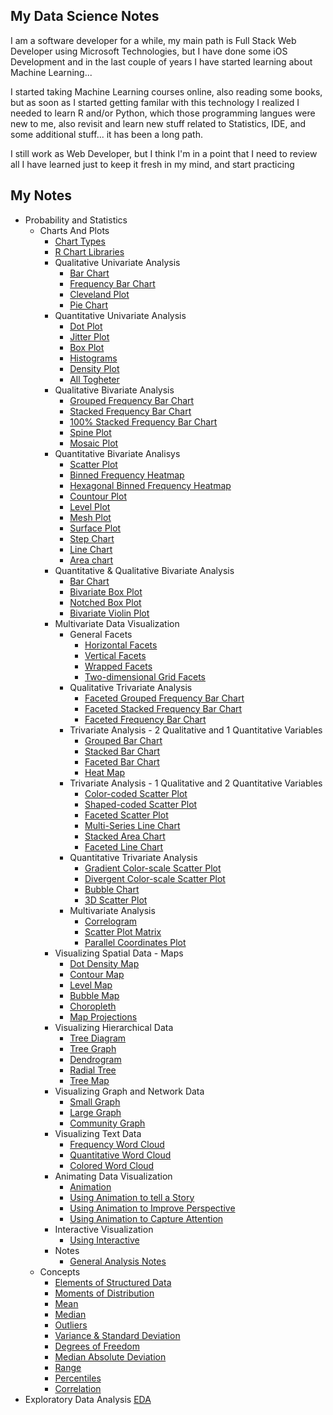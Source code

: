 ## My Data Science Notes

I am a software developer for a while, my main path is Full Stack Web Developer using Microsoft Technologies, but I have done some iOS Development and in the last couple of years I have started learning about Machine Learning...

I started taking Machine Learning courses online, also reading some books, but as soon as I started getting familar with this technology I realized I needed to learn R and/or Python, which those programming langues were new to me, also revisit and learn new stuff related to Statistics, IDE, and some additional stuff... it has been a long path.

I still work as Web Developer, but I think I'm in a point that I need to review all I have learned just to keep it fresh in my mind, and start practicing

## My Notes

* Probability and Statistics
  * Charts And Plots
    * [Chart Types](/pages/statistics/charts/chart_types.md)
    * [R Chart Libraries](/pages/statistics/charts/r_chart_libraries.md)
    * Qualitative Univariate Analysis
      * [Bar Chart](/pages/statistics/charts/bar_chart.md)
      * [Frequency Bar Chart](frequency_bar_chart.md)
      * [Cleveland Plot](cleveland_dot_chart.md)
      * [Pie Chart](pie_chart.md)
    * Quantitative Univariate Analysis
      * [Dot Plot](pages/statistics/charts/dot_plot.md)
      * [Jitter Plot](pages/statistics/charts/jitter_plot.md)
      * [Box Plot](pages/statistics/charts/box_plot.md)
      * [Histograms](/pages/statistics/charts/histograms.md)
      * [Density Plot](pages/statistics/charts/density_plot.md)
      * [All Togheter](pages/statistics/charts/quantitative_univariate_all_in_one.md)
    * Qualitative Bivariate Analysis
      * [Grouped Frequency Bar Chart](pages/statistics/charts/grouped_frequency_bar_chart.md)
      * [Stacked Frequency Bar Chart](pages/statistics/charts/stacked_frequency_bar_chart.md)
      * [100% Stacked Frequency Bar Chart](pages/statistics/charts/100_staked_frequency_bar_chart.md)
      * [Spine Plot](pages/statistics/charts/spined_plot.md)
      * [Mosaic Plot](pages/statistics/charts/mosaic_plot.md)
    * Quantitative Bivariate Analisys
      * [Scatter Plot](pages/statistics/charts/scatter_plot.md)
      * [Binned Frequency Heatmap](pages/statistics/charts/binned_frequency_heatmap.md)
      * [Hexagonal Binned Frequency Heatmap](pages/statistics/charts/binned_hex_heatmap.md)
      * [Countour Plot](pages/statistics/charts/contour_plot.md)
      * [Level Plot](pages/statistics/charts/level_plot.md)
      * [Mesh Plot](pages/statistics/charts/mesh_plot.md)
      * [Surface Plot](pages/statistics/charts/surface_plot.md)
      * [Step Chart](pages/statistics/charts/step_charts.md)
      * [Line Chart](pages/statistics/charts/line_chart.md)
      * [Area chart](pages/statistics/charts/area_chart.md)
    * Quantitative & Qualitative Bivariate Analysis
      * [Bar Chart](pages/statistics/charts/bar_chart_bivariate.md)
      * [Bivariate Box Plot](pages/statistics/charts/box_plot_bivariate.md)
      * [Notched Box Plot](pages/statistics/charts/notched_box_plot.md)
      * [Bivariate Violin Plot](pages/statistics/charts/violin_plot_bi.md)
    * Multivariate Data Visualization
      * General Facets
        * [Horizontal Facets](pages/statistics/charts/facet_horizontal.md)
        * [Vertical Facets](pages/statistics/charts/facet_vertical.md)
        * [Wrapped Facets](pages/statistics/charts/facet_wrapped.md)
        * [Two-dimensional Grid Facets](pages/statistics/charts/facet_2d_grid.md)
      * Qualitative Trivariate Analysis
        * [Faceted Grouped Frequency Bar Chart](pages/statistics/charts/faceted_grouped_frequency_bar_chart.md)
        * [Faceted Stacked Frequency Bar Chart](pages/statistics/charts/facet_wrapped.md)
        * [Faceted Frequency Bar Chart](faceted_frequency_bar_chart.pages/statistics/charts/frequency_bar_chart.md)
      * Trivariate Analysis - 2 Qualitative and 1 Quantitative Variables
        * [Grouped Bar Chart](pages/statistics/charts/grouped_bar_chart_2qual_1quan.md)
        * [Stacked Bar Chart](pages/statistics/charts/stack_bar_chart_2qual_1quan.md)
        * [Faceted Bar Chart](pages/statistics/charts/faceted_bar_chart_2quan_1quan.md)
        * [Heat Map](pages/statistics/charts/heat_map_2quan_1qual.md)
      * Trivariate Analysis - 1 Qualitative and 2 Quantitative Variables
        * [Color-coded Scatter Plot](pages/statistics/charts/color_coded_scatter_plot.md)
        * [Shaped-coded Scatter Plot](pages/statistics/charts/shaped_coded_scatter_plot.md)
        * [Faceted Scatter Plot](pages/statistics/charts/faceted_scatter_plot.md)
        * [Multi-Series Line Chart](pages/statistics/charts/multiseries_line_chart.md)
        * [Stacked Area Chart](pages/statistics/charts/stacked_area_chart.md)
        * [Faceted Line Chart](pages/statistics/charts/faceted_line_chart.md)
      * Quantitative Trivariate Analysis
        * [Gradient Color-scale Scatter Plot](pages/statistics/charts/gradient_color_scale_scatter_plot.md)
        * [Divergent Color-scale Scatter Plot](pages/statistics/charts/divergent_color_scale_scatter_plot.md)
        * [Bubble Chart](pages/statistics/charts/bubble_chart.md)
        * [3D Scatter Plot](pages/statistics/charts/3d_scatter_plot.md)
      * Multivariate Analysis
        * [Correlogram](pages/statistics/charts/correlogram.md)
        * [Scatter Plot Matrix](pages/statistics/charts/scatter_plot_matrix.md)
        * [Parallel Coordinates Plot](pages/statistics/charts/parallel_coordinates_plot.md)
    * Visualizing Spatial Data - Maps
      * [Dot Density Map](pages/statistics/charts/maps_charts.md)
      * [Contour Map](pages/statistics/charts/maps_charts.md)
      * [Level Map](pages/statistics/charts/maps_charts.md)
      * [Bubble Map](pages/statistics/charts/maps_charts.md)
      * [Choropleth](pages/statistics/charts/maps_charts.md)
      * [Map Projections](pages/statistics/charts/maps_charts.md)
    * Visualizing Hierarchical Data
      * [Tree Diagram](pages/statistics/charts/hierarchical_data.md)
      * [Tree Graph](pages/statistics/charts/hierarchical_data.md)
      * [Dendrogram](pages/statistics/charts/hierarchical_data.md)
      * [Radial Tree](pages/statistics/charts/hierarchical_data.md)
      * [Tree Map](pages/statistics/charts/hierarchical_data.md)
    * Visualizing Graph and Network Data
      * [Small Graph](pages/statistics/charts/small_graph.md)
      * [Large Graph](pages/statistics/charts/large_graph.md)
      * [Community Graph](pages/statistics/charts/community_graph.md)
    * Visualizing Text Data
      * [Frequency Word Cloud](pages/statistics/charts/frequency_word_cloud.md)
      * [Quantitative Word Cloud](pages/statistics/charts/quantitative_word_cloud.md)
      * [Colored Word Cloud](pages/statistics/charts/colored_word_cloud.md)
    * Animating Data Visualization
      * [Animation](pages/statistics/charts/animations.md)
      * [Using Animation to tell a Story](pages/statistics/charts/animations.md)
      * [Using Animation to Improve Perspective](pages/statistics/charts/animations.md)
      * [Using Animation to Capture Attention](pages/statistics/charts/animations.md)
    * Interactive Visualization
      * [Using Interactive](pages/statistics/charts/interactive.md)
    * Notes
      * [General Analysis Notes](pages/statistics/charts/general_analysis_notes.md)
  * Concepts
    * [Elements of Structured Data](/pages/statistics/concepts/elements_of_structured_data.md)
    * [Moments of Distribution](/pages/statistics/concepts/moments_of_distribution.md)
    * [Mean](pages/statistics/concepts/mean.md)
    * [Median](pages/statistics/concepts/median.md)
    * [Outliers](pages/statistics/concepts/outliers.md)
    * [Variance & Standard Deviation](pages/statistics/concepts/deviation.md)
    * [Degrees of Freedom](pages/statistics/concepts/degrees_of_freedom.md)
    * [Median Absolute Deviation](pages/statistics/concepts/mad.md)
    * [Range](pages/statistics/concepts/range.md)
    * [Percentiles](pages/statistics/concepts/percentiles.md)
    * [Correlation](/pages/statistics/concepts/correlation.md)
* Exploratory Data Analysis [EDA](/pages/eda/main.md)
